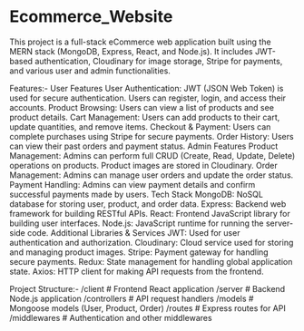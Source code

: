 # Ecommerce_Website

This project is a full-stack eCommerce web application built using the MERN stack (MongoDB, Express, React, and Node.js). It includes JWT-based authentication, Cloudinary for image storage, Stripe for payments, and various user and admin functionalities.

Features:-
User Features
User Authentication: JWT (JSON Web Token) is used for secure authentication. Users can register, login, and access their accounts.
Product Browsing: Users can view a list of products and see product details.
Cart Management: Users can add products to their cart, update quantities, and remove items.
Checkout & Payment: Users can complete purchases using Stripe for secure payments.
Order History: Users can view their past orders and payment status.
Admin Features
Product Management: Admins can perform full CRUD (Create, Read, Update, Delete) operations on products. Product images are stored in Cloudinary.
Order Management: Admins can manage user orders and update the order status.
Payment Handling: Admins can view payment details and confirm successful payments made by users.
Tech Stack
MongoDB: NoSQL database for storing user, product, and order data.
Express: Backend web framework for building RESTful APIs.
React: Frontend JavaScript library for building user interfaces.
Node.js: JavaScript runtime for running the server-side code.
Additional Libraries & Services
JWT: Used for user authentication and authorization.
Cloudinary: Cloud service used for storing and managing product images.
Stripe: Payment gateway for handling secure payments.
Redux: State management for handling global application state.
Axios: HTTP client for making API requests from the frontend.

Project Structure:-
/client               # Frontend React application
/server               # Backend Node.js application
  /controllers        # API request handlers
  /models             # Mongoose models (User, Product, Order)
  /routes             # Express routes for API
  /middlewares        # Authentication and other middlewares

